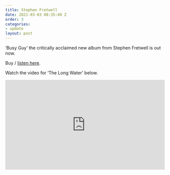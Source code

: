 ```yaml
---
title: Stephen Fretwell
date: 2021-03-03 08:35:49 Z
order: 3
categories:
- update
layout: post
---
```


‘Busy Guy’ the critically acclaimed new album from Stephen Fretwell is out now.

Buy / <a href="https://ffm.to/sf_busyguy" >listen here</a>.

Watch the video for ‘The Long Water’ below.
 
<style>.embed-container { position: relative; padding-bottom: 56.25%; height: 0; overflow: hidden; max-width: 100%; } .embed-container iframe, .embed-container object, .embed-container embed { position: absolute; top: 0; left: 0; width: 100%; height: 100%; }</style><div class='embed-container'><iframe src='https://www.youtube.com/embed/de_yQqNeTRk' frameborder='0' allowfullscreen></iframe></div>
<p> </p>

